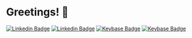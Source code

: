 # Greetings! 👋
[![Linkedin Badge](https://img.shields.io/badge/-neal.codes-0E76A8?style=flat-square&logo=Brave&logoColor=white&link=https://neal.codes)](https://neal.codes)
[![Linkedin Badge](https://img.shields.io/badge/-LinkedIn-0E76A8?style=flat-square&logo=Linkedin&logoColor=white&link=https://www.linkedin.com/in/nealfennimore/)](https://www.linkedin.com/in/nealfennimore/)
[![Keybase Badge](https://img.shields.io/badge/-Keybase-33A0FF?style=flat-square&logo=Keybase&logoColor=white&link=https://keybase.io/nealfennimore)](https://keybase.io/nealfennimore)
[![Keybase Badge](https://img.shields.io/badge/-CodePen-000000?style=flat-square&logo=Codepen&logoColor=white&link=https://codepen.io/nealfennimore)](https://codepen.io/nealfennimore)
